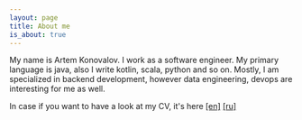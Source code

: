 ```yaml
---
layout: page
title: About me
is_about: true
---
```


My name is Artem Konovalov. I work as a software engineer. My primary language is java, also I write kotlin, scala,
python and so on. Mostly, I am specialized in backend development, however data engineering, devops are interesting for
me as well.

In case if you want to have a look at my CV, it's here 
[[en]](/assets/docs/artem-konovalov-java-developer-cv-en.pdf)
[[ru]](/assets/docs/artem-konovalov-java-developer-cv-ru.pdf)
